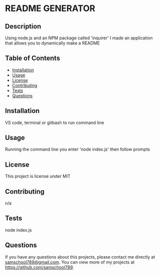 # README GENERATOR
 
  
  ## Description 
  Using node.js and an NPM package called 'inquirer' I made an application that allows you to dynamically make a README
  ## Table of Contents
  * [Installation](#installation)
  * [Usage](#usage)
  * [License](#license)
  * [Contributing](#contributing)
  * [Tests](#tests)
  * [Questions](#questions)
  
  ## Installation 
  VS code, terminal or gitbash to run command line
  ## Usage 
  Running the command line you enter 'node index.js' then follow prompts
  ## License 
  This project is license under MIT
  ## Contributing 
  n/a
  ## Tests
  node index.js
  ## Questions
  If you have any questions about this projects, please contact me directly at samschool789@gmail.com. You can view more of my projects at https://github.com/samschool789.
